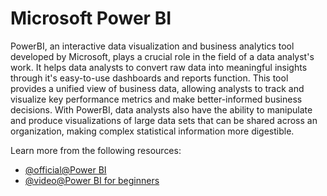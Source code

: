 # Microsoft Power BI 

PowerBI, an interactive data visualization and business analytics tool developed by Microsoft, plays a crucial role in the field of a data analyst's work. It helps data analysts to convert raw data into meaningful insights through it's easy-to-use dashboards and reports function. This tool provides a unified view of business data, allowing analysts to track and visualize key performance metrics and make better-informed business decisions. With PowerBI, data analysts also have the ability to manipulate and produce visualizations of large data sets that can be shared across an organization, making complex statistical information more digestible.

Learn more from the following resources:

- [@official@Power BI](https://www.microsoft.com/en-us/power-platform/products/power-bi)
- [@video@Power BI for beginners](https://www.youtube.com/watch?v=NNSHu0rkew8)